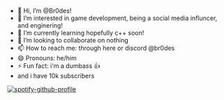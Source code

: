 - 👋 Hi, I’m @Br0des!
- 👀 I’m interested in game development, being a social media influncer, and enginering! 
- 🌱 I’m currently learning hopefully c++ soon!
- 💞️ I’m looking to collaborate on nothing
- 📫 How to reach me: through here or discord @br0des 
- 😄 Pronouns: he/him
- ⚡ Fun fact: i'm a dumbass 👍
- and i have 10k subscribers




[![spotify-github-profile](https://spotify-github-profile.kittinanx.com/api/view?uid=udcrg5yd6534t443tvtb0oyge&cover_image=true&theme=default&show_offline=false&background_color=121212&interchange=false)](https://github.com/kittinan/spotify-github-profile)

<!---
Br0des/Br0des is a ✨ special ✨ repository because its `README.md` (this file) appears on your GitHub profile.
You can click the Preview link to take a look at your changes.
--->
